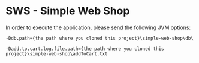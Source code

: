 # SWS - Simple Web Shop

In order to execute the application, please send the following JVM options:

``-Ddb.path={the path where you cloned this project}\simple-web-shop\db\``

``-Dadd.to.cart.log.file.path={the path where you cloned this project}\simple-web-shop\addToCart.txt``